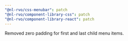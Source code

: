 ```yaml
---
"@nl-rvo/css-menubar": patch
"@nl-rvo/component-library-css": patch
"@nl-rvo/component-library-react": patch
---
```


Removed zero padding for first and last child menu items.

